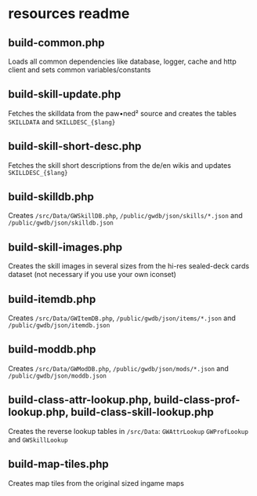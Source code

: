 # resources readme

## build-common.php
Loads all common dependencies like database, logger, cache and http client and sets
common variables/constants

## build-skill-update.php
Fetches the skilldata from the paw•ned² source and creates the tables `SKILLDATA` and `SKILLDESC_{$lang}`

## build-skill-short-desc.php
Fetches the skill short descriptions from the de/en wikis and updates `SKILLDESC_{$lang}`

## build-skilldb.php
Creates `/src/Data/GWSkillDB.php`, `/public/gwdb/json/skills/*.json` and `/public/gwdb/json/skilldb.json`

## build-skill-images.php
Creates the skill images in several sizes from the hi-res sealed-deck cards dataset (not necessary if you use your own iconset)

## build-itemdb.php
Creates `/src/Data/GWItemDB.php`, `/public/gwdb/json/items/*.json` and `/public/gwdb/json/itemdb.json`

## build-moddb.php
Creates `/src/Data/GWModDB.php`, `/public/gwdb/json/mods/*.json` and `/public/gwdb/json/moddb.json`

## build-class-attr-lookup.php, build-class-prof-lookup.php, build-class-skill-lookup.php
Creates the reverse lookup tables in `/src/Data`: `GWAttrLookup` `GWProfLookup` and `GWSkillLookup`

## build-map-tiles.php
Creates map tiles from the original sized ingame maps
